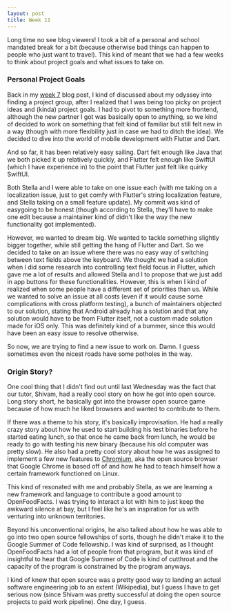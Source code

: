 ```yaml
---
layout: post
title: Week 11
---
```


Long time no see blog viewers! I took a bit of a personal and school mandated break for a bit (because otherwise bad things can happen to people who just want to travel). This kind of meant that we had a few weeks to think about project goals and what issues to take on.

<!--more-->

### Personal Project Goals

Back in my [week 7](week07) blog post, I kind of discussed about my odyssey into finding a project group, after I realized that I was being too picky on project ideas and (kinda) project goals. I had to pivot to something more frontend, although the new partner I got was basically open to anything, so we kind of decided to work on something that felt kind of familiar but still felt new in a way (though with more flexibility just in case we had to ditch the idea). We decided to dive into the world of mobile development with Flutter and Dart.

And so far, it has been relatively easy sailing. Dart felt enough like Java that we both picked it up relatively quickly, and Flutter felt enough like SwiftUI (which I have experience in) to the point that Flutter just felt like quirky SwiftUI. 

Both Stella and I were able to take on one issue each (with me taking on a localization issue, just to get comfy with Flutter's string localization feature, and Stella taking on a small feature update). My commit was kind of easygoing to be honest (though according to Stella, they'll have to make one edit because a maintainer kind of didn't like the way the new functionality got implemented).

However, we wanted to dream big. We wanted to tackle something slightly bigger together, while still getting the hang of Flutter and Dart. So we decided to take on an issue where there was no easy way of switching between text fields above the keyboard. We thought we had a solution when I did some research into controlling text field focus in Flutter, which gave me a lot of results and allowed Stella and I to propose that we just add in app buttons for these functionalities. However, this is when I kind of realized when some people have a different set of priorities than us. While we wanted to solve an issue at all costs (even if it would cause some complications with cross platform testing), a bunch of maintainers objected to our solution, stating that Android already has a solution and that any solution would have to be from Flutter itself, not a custom made solution made for iOS only. This was definitely kind of a bummer, since this would have been an easy issue to resolve otherwise.

So now, we are trying to find a new issue to work on. Damn. I guess sometimes even the nicest roads have some potholes in the way.

### Origin Story?

One cool thing that I didn't find out until last Wednesday was the fact that our tutor, Shivam, had a really cool story on how he got into open source. Long story short, he basically got into the browser open source game because of how much he liked browsers and wanted to contribute to them. 

If there was a theme to his story, it's basically improvisation. He had a really crazy story about how he used to start building his test binaries before he started eating lunch, so that once he came back from lunch, he would be ready to go with testing his new binary (because his old computer was pretty slow). He also had a pretty cool story about how he was assigned to implement a few new features to [Chromium](https://chromium.googlesource.com/), aka the open source browser that Google Chrome is based off of and how he had to teach himself how a certain framework functioned on Linux.

This kind of resonated with me and probably Stella, as we are learning a new framework and language to contribute a good amount to OpenFoodFacts. I was trying to interact a lot with him to just keep the awkward silence at bay, but I feel like he's an inspiration for us with venturing into unknown territories. 

Beyond his unconventional origins, he also talked about how he was able to go into two open source fellowships of sorts, though he didn't make it to the Google Summer of Code fellowship. I was kind of surprised, as I thought OpenFoodFacts had a lot of people from that program, but it was kind of insightful to hear that Google Summer of Code is kind of cutthroat and the capacity of the program is constrained by the program anyways. 

I kind of knew that open source was a pretty good way to landing an actual software engineering job to an extent (Wikipedia), but I guess I have to get serious now (since Shivam was pretty successful at doing the open source projects to paid work pipeline). One day, I guess.